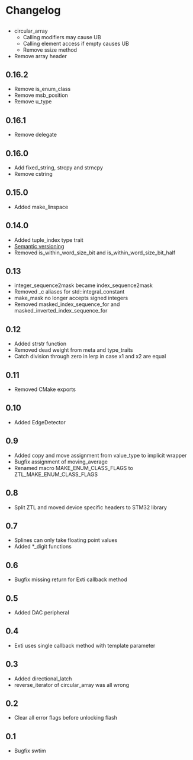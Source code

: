 # Changelog

##
- circular_array
  - Calling modifiers may cause UB
  - Calling element access if empty causes UB
  - Remove ssize method
- Remove array header

## 0.16.2
- Remove is_enum_class
- Remove msb_position
- Remove u_type

## 0.16.1
- Remove delegate

## 0.16.0
- Add fixed_string, strcpy and strncpy
- Remove cstring

## 0.15.0
- Added make_linspace

## 0.14.0
- Added tuple_index type trait
- [Semantic versioning](https://semver.org)
- Removed is_within_word_size_bit and is_within_word_size_bit_half

## 0.13
- integer_sequence2mask became index_sequence2mask
- Removed _c aliases for std::integral_constant
- make_mask no longer accepts signed integers
- Removed masked_index_sequence_for and masked_inverted_index_sequence_for

## 0.12
- Added strstr function
- Removed dead weight from meta and type_traits
- Catch division through zero in lerp in case x1 and x2 are equal

## 0.11
- Removed CMake exports

## 0.10
- Added EdgeDetector

## 0.9
- Added copy and move assignment from value_type to implicit wrapper
- Bugfix assignment of moving_average
- Renamed macro MAKE_ENUM_CLASS_FLAGS to ZTL_MAKE_ENUM_CLASS_FLAGS

## 0.8
- Split ZTL and moved device specific headers to STM32 library

## 0.7
- Splines can only take floating point values
- Added *_digit functions

## 0.6
- Bugfix missing return for Exti callback method

## 0.5
- Added DAC peripheral

## 0.4
- Exti uses single callback method with template parameter

## 0.3
- Added directional_latch
- reverse_iterator of circular_array was all wrong

## 0.2
- Clear all error flags before unlocking flash

## 0.1
- Bugfix swtim